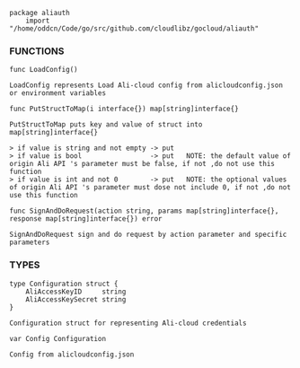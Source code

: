 ```
package aliauth
    import "/home/oddcn/Code/go/src/github.com/cloudlibz/gocloud/aliauth"
```

### FUNCTIONS

```
func LoadConfig()
```

    LoadConfig represents Load Ali-cloud config from alicloudconfig.json or environment variables

```
func PutStructToMap(i interface{}) map[string]interface{}
```

    PutStructToMap puts key and value of struct into map[string]interface{}

    > if value is string and not empty -> put
    > if value is bool                 -> put   NOTE: the default value of origin Ali API 's parameter must be false, if not ,do not use this function
    > if value is int and not 0        -> put   NOTE: the optional values of origin Ali API 's parameter must dose not include 0, if not ,do not use this function

```
func SignAndDoRequest(action string, params map[string]interface{}, response map[string]interface{}) error
```

    SignAndDoRequest sign and do request by action parameter and specific parameters

### TYPES

```
type Configuration struct {
    AliAccessKeyID     string
    AliAccessKeySecret string
}
```

    Configuration struct for representing Ali-cloud credentials

```
var Config Configuration
```

    Config from alicloudconfig.json

